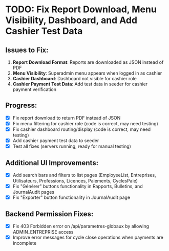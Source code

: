 # TODO: Fix Report Download, Menu Visibility, Dashboard, and Add Cashier Test Data

## Issues to Fix:
1. **Report Download Format**: Reports are downloaded as JSON instead of PDF
2. **Menu Visibility**: Superadmin menu appears when logged in as cashier
3. **Cashier Dashboard**: Dashboard not visible for cashier role
4. **Cashier Payment Test Data**: Add test data in seeder for cashier payment verification

## Progress:
- [x] Fix report download to return PDF instead of JSON
- [x] Fix menu filtering for cashier role (code is correct, may need testing)
- [x] Fix cashier dashboard routing/display (code is correct, may need testing)
- [x] Add cashier payment test data to seeder
- [x] Test all fixes (servers running, ready for manual testing)

## Additional UI Improvements:
- [x] Add search bars and filters to list pages (EmployeeList, Entreprises, Utilisateurs, Professions, Licences, Paiements, CyclesPaie)
- [x] Fix "Générer" buttons functionality in Rapports, Bulletins, and JournalAudit pages
- [x] Fix "Exporter" button functionality in JournalAudit page

## Backend Permission Fixes:
- [x] Fix 403 Forbidden error on /api/parametres-globaux by allowing ADMIN_ENTREPRISE access
- [x] Improve error messages for cycle close operations when payments are incomplete
